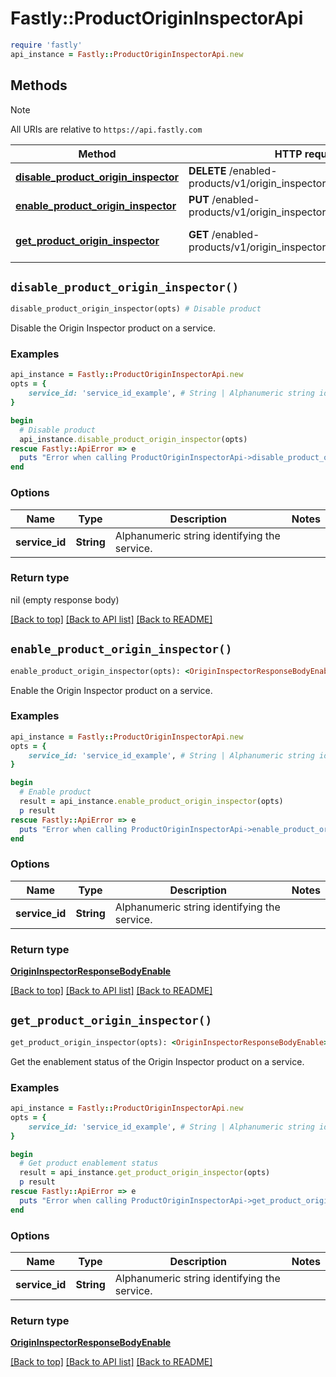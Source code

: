 # Fastly::ProductOriginInspectorApi


```ruby
require 'fastly'
api_instance = Fastly::ProductOriginInspectorApi.new
```

## Methods

> [!NOTE]
> All URIs are relative to `https://api.fastly.com`

Method | HTTP request | Description
------ | ------------ | -----------
[**disable_product_origin_inspector**](ProductOriginInspectorApi.md#disable_product_origin_inspector) | **DELETE** /enabled-products/v1/origin_inspector/services/{service_id} | Disable product
[**enable_product_origin_inspector**](ProductOriginInspectorApi.md#enable_product_origin_inspector) | **PUT** /enabled-products/v1/origin_inspector/services/{service_id} | Enable product
[**get_product_origin_inspector**](ProductOriginInspectorApi.md#get_product_origin_inspector) | **GET** /enabled-products/v1/origin_inspector/services/{service_id} | Get product enablement status


## `disable_product_origin_inspector()`

```ruby
disable_product_origin_inspector(opts) # Disable product
```

Disable the Origin Inspector product on a service.

### Examples

```ruby
api_instance = Fastly::ProductOriginInspectorApi.new
opts = {
    service_id: 'service_id_example', # String | Alphanumeric string identifying the service.
}

begin
  # Disable product
  api_instance.disable_product_origin_inspector(opts)
rescue Fastly::ApiError => e
  puts "Error when calling ProductOriginInspectorApi->disable_product_origin_inspector: #{e}"
end
```

### Options

| Name | Type | Description | Notes |
| ---- | ---- | ----------- | ----- |
| **service_id** | **String** | Alphanumeric string identifying the service. |  |

### Return type

nil (empty response body)

[[Back to top]](#) [[Back to API list]](../../README.md#endpoints)
[[Back to README]](../../README.md)
## `enable_product_origin_inspector()`

```ruby
enable_product_origin_inspector(opts): <OriginInspectorResponseBodyEnable> # Enable product
```

Enable the Origin Inspector product on a service.

### Examples

```ruby
api_instance = Fastly::ProductOriginInspectorApi.new
opts = {
    service_id: 'service_id_example', # String | Alphanumeric string identifying the service.
}

begin
  # Enable product
  result = api_instance.enable_product_origin_inspector(opts)
  p result
rescue Fastly::ApiError => e
  puts "Error when calling ProductOriginInspectorApi->enable_product_origin_inspector: #{e}"
end
```

### Options

| Name | Type | Description | Notes |
| ---- | ---- | ----------- | ----- |
| **service_id** | **String** | Alphanumeric string identifying the service. |  |

### Return type

[**OriginInspectorResponseBodyEnable**](OriginInspectorResponseBodyEnable.md)

[[Back to top]](#) [[Back to API list]](../../README.md#endpoints)
[[Back to README]](../../README.md)
## `get_product_origin_inspector()`

```ruby
get_product_origin_inspector(opts): <OriginInspectorResponseBodyEnable> # Get product enablement status
```

Get the enablement status of the Origin Inspector product on a service.

### Examples

```ruby
api_instance = Fastly::ProductOriginInspectorApi.new
opts = {
    service_id: 'service_id_example', # String | Alphanumeric string identifying the service.
}

begin
  # Get product enablement status
  result = api_instance.get_product_origin_inspector(opts)
  p result
rescue Fastly::ApiError => e
  puts "Error when calling ProductOriginInspectorApi->get_product_origin_inspector: #{e}"
end
```

### Options

| Name | Type | Description | Notes |
| ---- | ---- | ----------- | ----- |
| **service_id** | **String** | Alphanumeric string identifying the service. |  |

### Return type

[**OriginInspectorResponseBodyEnable**](OriginInspectorResponseBodyEnable.md)

[[Back to top]](#) [[Back to API list]](../../README.md#endpoints)
[[Back to README]](../../README.md)
